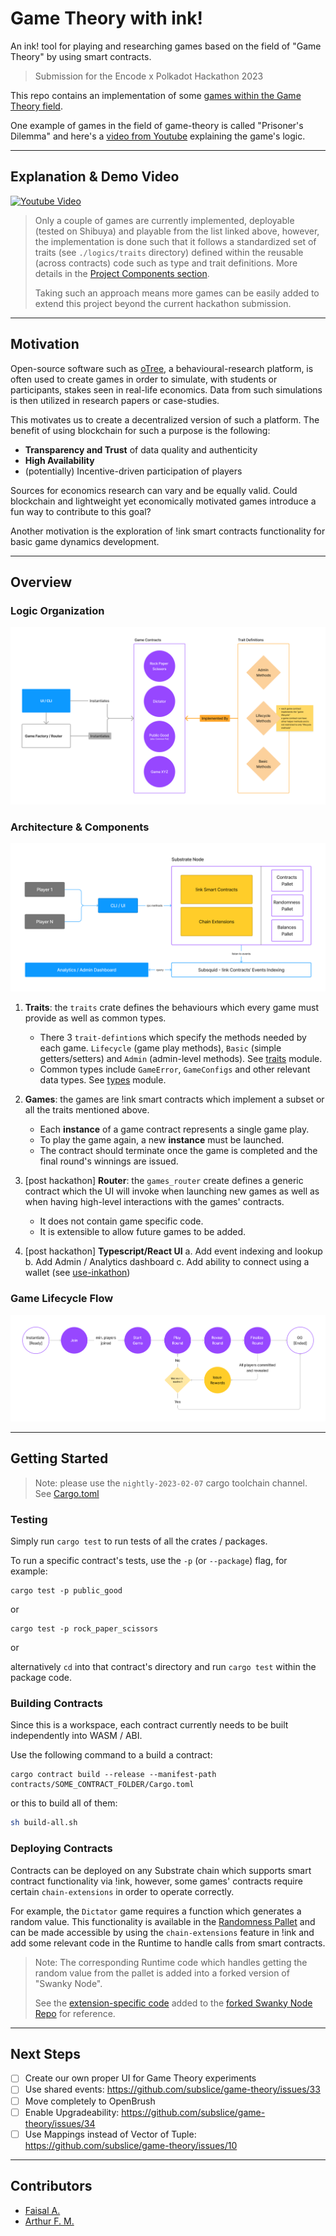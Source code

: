 # Game Theory with ink!

An ink! tool for playing and researching games based on the field of "Game Theory" by using smart contracts.

> Submission for the Encode x Polkadot Hackathon 2023

This repo contains an implementation of some [games within the Game Theory field](https://en.wikipedia.org/wiki/List_of_games_in_game_theory). 

One example of games in the field of game-theory is called "Prisoner's Dilemma" and here's a [video from Youtube](https://www.youtube.com/watch?v=t9Lo2fgxWHw) 
explaining the game's logic.

---

## Explanation & Demo Video

[![Youtube Video](https://img.youtube.com/vi/7MqKyjXFkHQ/0.jpg)](https://www.youtube.com/watch?v=7MqKyjXFkHQ)

> Only a couple of games are currently implemented, deployable (tested on Shibuya) and playable from the list linked above, however, the implementation
is done such that it follows a standardized set of traits (see `./logics/traits` directory) defined within the reusable (across contracts) code
such as type and trait definitions. More details in the [Project Components section](#architecture--components).
> 
> Taking such an approach means more games can be easily added to extend this project beyond the current hackathon submission.

---

## Motivation

Open-source software such as [oTree](https://www.otree.org/), a behavioural-research platform, is often used to create games
in order to simulate, with students or participants, stakes seen in real-life economics. 
Data from such simulations is then utilized in research papers or case-studies.

This motivates us to create a decentralized version of such a platform. The benefit of using blockchain for such a purpose is the following:

* **Transparency and Trust** of data quality and authenticity
* **High Availability**
* (potentially) Incentive-driven participation of players

Sources for economics research can vary and be equally valid. Could blockchain and lightweight yet economically motivated games
introduce a fun way to contribute to this goal?

Another motivation is the exploration of !ink smart contracts functionality for basic game dynamics development.

---

## Overview

### Logic Organization

![](./images/architecture.png)

### Architecture & Components

![](./images/architecture-2.png)

1. **Traits**: the `traits` crate defines the behaviours which every game must provide as well as common types.
   * There 3 `trait-defintion`s which specify the methods needed by each game. `Lifecycle` (game play methods),
     `Basic` (simple getters/setters) and `Admin` (admin-level methods). See [traits](./logics/traits) module.
   * Common types include `GameError`, `GameConfigs` and other relevant data types. See [types](./logics/traits/types.rs) module.

2. **Games**: the games are !ink smart contracts which implement a subset or all the traits mentioned above.
   * Each __instance__ of a game contract represents a single game play.
   * To play the game again, a new __instance__ must be launched.
   * The contract should terminate once the game is completed and the final round's winnings are issued.

3. [post hackathon] **Router**: the `games_router` create defines a generic contract which the UI will invoke when launching
   new games as well as when having high-level interactions with the games' contracts.
   * It does not contain game specific code.
   * It is extensible to allow future games to be added.

4. [post hackathon] **Typescript/React UI**
   a. Add event indexing and lookup
   b. Add Admin / Analytics dashboard
   c. Add ability to connect using a wallet (see [use-inkathon](https://github.com/scio-labs/use-inkathon))

### Game Lifecycle Flow

![](./images/game-lifecycle-flow.png)

---

## Getting Started

> Note: please use the `nightly-2023-02-07` cargo toolchain channel. See [Cargo.toml](./Cargo.toml)

### Testing

Simply run `cargo test` to run tests of all the crates / packages.

To run a specific contract's tests, use the `-p` (or `--package`) flag, for example:

```shell
cargo test -p public_good
```

or 

```shell
cargo test -p rock_paper_scissors
```

or 

alternatively `cd` into that contract's directory and run `cargo test` within the package code.

### Building Contracts

Since this is a workspace, each contract currently needs to be built independently into WASM / ABI.

Use the following command to a build a contract:

```shell
cargo contract build --release --manifest-path contracts/SOME_CONTRACT_FOLDER/Cargo.toml
```

or this to build all of them:
```sh
sh build-all.sh
```

### Deploying Contracts

Contracts can be deployed on any Substrate chain which supports smart contract functionality via !ink, however, some games' contracts
require certain `chain-extensions` in order to operate correctly.

For example, the `Dictator` game requires a function which generates a random value. This functionality is available in the 
[Randomness Pallet](https://docs.rs/pallet-randomness-collective-flip/latest/pallet_randomness_collective_flip/) and can be made 
accessible by using the `chain-extensions` feature in !ink and add some relevant code in the Runtime to handle calls
from smart contracts.

> Note: The corresponding Runtime code which handles getting the random value from the pallet is added into a forked
> version of "Swanky Node". 
>
> See the [extension-specific code](https://github.com/subslice/swanky-node/blob/4902e49d19d0581f9a79f1d30fb0e1a4e40b8b29/runtime/src/chain_extensions.rs)
> added to the [forked Swanky Node Repo](https://github.com/subslice/swanky-node) for reference.

---

## Next Steps

- [ ] Create our own proper UI for Game Theory experiments
- [ ] Use shared events: https://github.com/subslice/game-theory/issues/33
- [ ] Move completely to OpenBrush
- [ ] Enable Upgradeability: https://github.com/subslice/game-theory/issues/34
- [ ] Use Mappings instead of Vector of Tuple: https://github.com/subslice/game-theory/issues/10

---

## Contributors

- [Faisal A.](https://github.com/FaisalAl-Tameemi)
- [Arthur F. M.](https://github.com/a-moreira)

